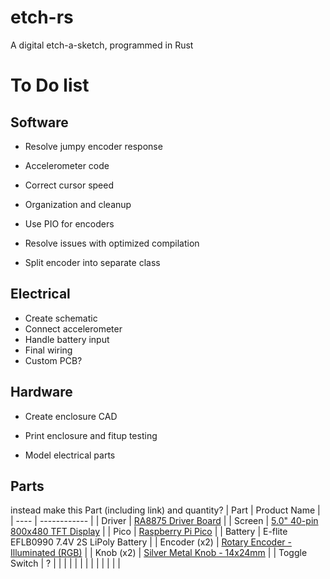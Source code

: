 # etch-rs
A digital etch-a-sketch, programmed in Rust


# To Do list
## Software
- Resolve jumpy encoder response
- Accelerometer code
- Correct cursor speed
- Organization and cleanup
- Use PIO for encoders

- Resolve issues with optimized compilation
- Split encoder into separate class

## Electrical
- Create schematic
- Connect accelerometer
- Handle battery input
- Final wiring
- Custom PCB?

## Hardware
- Create enclosure CAD
- Print enclosure and fitup testing

- Model electrical parts

## Parts
instead make this Part (including link) and quantity?
| Part | Product Name |
| ---- | ------------ |
| Driver | [RA8875 Driver Board](https://www.adafruit.com/product/1590) |
| Screen | [5.0" 40-pin 800x480 TFT Display](https://www.adafruit.com/product/1680) |
| Pico | [Raspberry Pi Pico](https://www.raspberrypi.com/products/raspberry-pi-pico/) |
| Battery | E-flite EFLB0990 7.4V 2S LiPoly Battery |
| Encoder (x2) | [Rotary Encoder - Illuminated (RGB)](https://www.sparkfun.com/products/15141) |
| Knob (x2) | [Silver Metal Knob - 14x24mm](https://www.sparkfun.com/products/10001) |
| Toggle Switch | ? |
| | []() |
| | []() |
| | []() |
| | []() |
